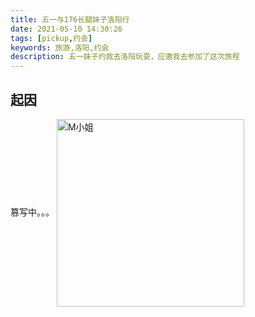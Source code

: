 ```yaml
---
title: 五一与176长腿妹子洛阳行
date: 2021-05-10 14:30:26
tags: [pickup,约会]
keywords: 旅游,洛阳,约会
description: 五一妹子约我去洛阳玩耍，应邀我去参加了这次旅程
---
```


## 起因

篡写中。。。
<img src="http://jzx-h5.oss-cn-hangzhou.aliyuncs.com/static/blog/img/gallery/2021-05-01.jpeg" width="300" alt="M小姐" align=center />